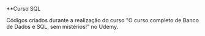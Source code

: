 **Curso SQL

Códigos criados durante a realização do curso "O curso completo de Banco de Dados e SQL, sem mistérios!" no Udemy.
